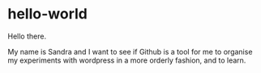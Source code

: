 # hello-world

Hello there.

My name is Sandra and I want to see if Github is a tool for me to organise my experiments with wordpress in a more orderly fashion, and to learn.
